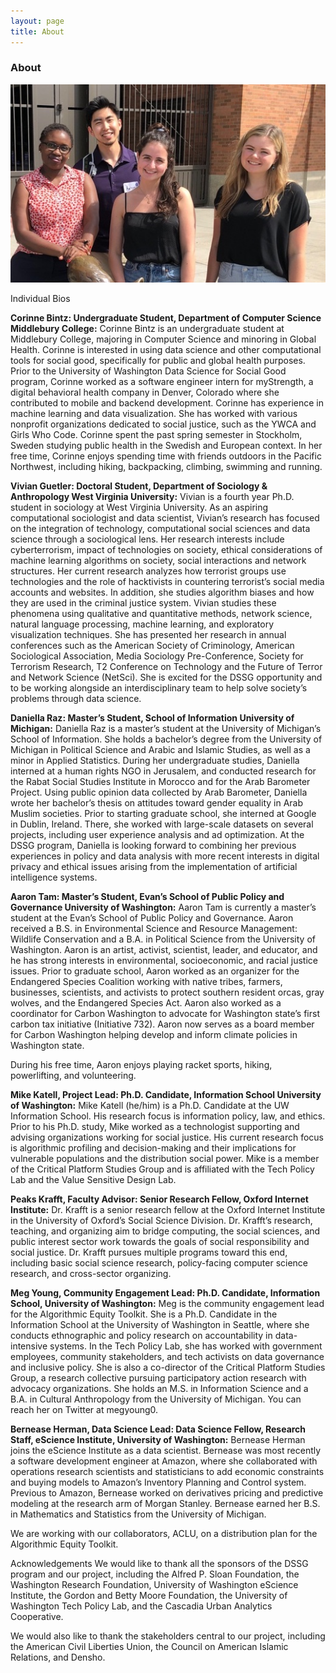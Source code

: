 ```yaml
---
layout: page
title: About
---
```


### About

![](DSSG.jpg)

Individual Bios

**Corinne Bintz: Undergraduate Student, Department of Computer Science
Middlebury College:**
Corinne Bintz is an undergraduate student at Middlebury College, majoring in Computer Science and minoring in Global Health. Corinne is interested in using data science and other computational tools for social good, specifically for public and global health purposes. Prior to the University of Washington Data Science for Social Good program, Corinne worked as a software engineer intern for myStrength, a digital behavioral health company in Denver, Colorado where she contributed to mobile and backend development.
Corinne has experience in machine learning and data visualization. She has worked with various nonprofit organizations dedicated to social justice, such as the YWCA and Girls Who Code. Corinne spent the past spring semester in Stockholm, Sweden studying public health in the Swedish and European context. In her free time, Corinne enjoys spending time with friends outdoors in the Pacific Northwest, including hiking, backpacking, climbing, swimming and running.

**Vivian Guetler: Doctoral Student, Department of Sociology & Anthropology
West Virginia University:**
Vivian is a fourth year Ph.D. student in sociology at West Virginia University. As an aspiring computational sociologist and data scientist, Vivian’s research has focused on the integration of technology, computational social sciences and data science through a sociological lens. Her research interests include cyberterrorism, impact of technologies on society, ethical considerations of machine learning algorithms on society, social interactions and network structures.
Her current research analyzes how terrorist groups use technologies and the role of hacktivists in countering terrorist’s social media accounts and websites. In addition, she studies algorithm biases and how they are used in the criminal justice system. Vivian studies these phenomena using qualitative and quantitative methods, network science, natural language processing, machine learning, and exploratory visualization techniques. She has presented her research in annual conferences such as the American Society of Criminology, American Sociological Association, Media Sociology Pre-Conference, Society for Terrorism Research, T2 Conference on Technology and the Future of Terror and Network Science (NetSci).
She is excited for the DSSG opportunity and to be working alongside an interdisciplinary team to help solve society’s problems through data science.

**Daniella Raz: Master’s Student, School of Information
University of Michigan:**
Daniella Raz is a master’s student at the University of Michigan’s School of Information. She holds a bachelor’s degree from the University of Michigan in Political Science and Arabic and Islamic Studies, as well as a minor in Applied Statistics. During her undergraduate studies, Daniella interned at a human rights NGO in Jerusalem, and conducted research for the Rabat Social Studies Institute in Morocco and for the Arab Barometer Project. Using public opinion data collected by Arab Barometer, Daniella wrote her bachelor’s thesis on attitudes toward gender equality in Arab Muslim societies.
Prior to starting graduate school, she interned at Google in Dublin, Ireland. There, she worked with large-scale datasets on several projects, including user experience analysis and ad optimization. At the DSSG program, Daniella is looking forward to combining her previous experiences in policy and data analysis with more recent interests in digital privacy and ethical issues arising from the implementation of artificial intelligence systems.

**Aaron Tam: Master’s Student, Evan’s School of Public Policy and Governance
University of Washington:**
Aaron Tam is currently a master’s student at the Evan’s School of Public Policy and Governance. Aaron received a B.S. in Environmental Science and Resource Management: Wildlife Conservation and a B.A. in Political Science from the University of Washington. Aaron is an artist, activist, scientist, leader, and educator, and he has strong interests in environmental, socioeconomic, and racial justice issues.
Prior to graduate school, Aaron worked as an organizer for the Endangered Species Coalition working with native tribes, farmers, businesses, scientists, and activists to protect southern resident orcas, gray wolves, and the Endangered Species Act. Aaron also worked as a coordinator for Carbon Washington to advocate for Washington state’s first carbon tax initiative (Initiative 732). Aaron now serves as a board member for Carbon Washington helping develop and inform climate policies in Washington state.

During his free time, Aaron enjoys playing racket sports, hiking, powerlifting, and volunteering.

**Mike Katell, Project Lead: Ph.D. Candidate, Information School
University of Washington:**
Mike Katell (he/him) is a Ph.D. Candidate at the UW Information School. His research focus is information policy, law, and ethics. Prior to his Ph.D. study, Mike worked as a technologist supporting and advising organizations working for social justice. His current research focus is algorithmic profiling and decision-making and their implications for vulnerable populations and the distribution social power. Mike is a member of the Critical Platform Studies Group and is affiliated with the Tech Policy Lab and the Value Sensitive Design Lab.

**Peaks Krafft, Faculty Advisor: Senior Research Fellow, Oxford Internet Institute:**
Dr. Krafft is a senior research fellow at the Oxford Internet Institute in the University of Oxford’s Social Science Division. Dr. Krafft’s research, teaching, and organizing aim to bridge computing, the social sciences, and public interest sector work towards the goals of social responsibility and social justice. Dr. Krafft pursues multiple programs toward this end, including basic social science research, policy-facing computer science research, and cross-sector organizing.

**Meg Young, Community Engagement Lead: Ph.D. Candidate, Information School, University of Washington:**
Meg is the community engagement lead for the Algorithmic Equity Toolkit. She is a Ph.D. Candidate in the Information School at the University of Washington in Seattle, where she conducts ethnographic and policy research on accountability in data-intensive systems. In the Tech Policy Lab, she has worked with government employees, community stakeholders, and tech activists on data governance and inclusive policy. She is also a co-director of the Critical Platform Studies Group, a research collective pursuing participatory action research with advocacy organizations. She holds an M.S. in Information Science and a B.A. in Cultural Anthropology from the University of Michigan. You can reach her on Twitter at megyoung0.

**Bernease Herman, Data Science Lead: Data Science Fellow, Research Staff, eScience Institute, University of Washington:**
Bernease Herman joins the eScience Institute as a data scientist. Bernease was most recently a software development engineer at Amazon, where she collaborated with operations research scientists and statisticians to add economic constraints and buying models to Amazon’s Inventory Planning and Control system. Previous to Amazon, Bernease worked on derivatives pricing and predictive modeling at the research arm of Morgan Stanley. Bernease earned her B.S. in Mathematics and Statistics from the University of Michigan.

We are working with our collaborators, ACLU, on a distribution plan for the Algorithmic Equity Toolkit.

Acknowledgements
We would like to thank all the sponsors of the DSSG program and our project, including the Alfred P. Sloan Foundation, the Washington Research Foundation, University of Washington eScience Institute, the Gordon and Betty Moore Foundation, the University of Washington Tech Policy Lab, and the Cascadia Urban Analytics Cooperative.

We would also like to thank the stakeholders central to our project, including the American Civil Liberties Union, the Council on American Islamic Relations, and Densho.
